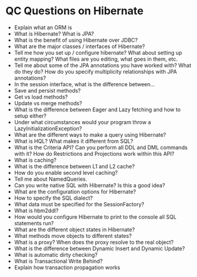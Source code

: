 # QC Questions on Hibernate

- Explain what an ORM is 
 - What is Hibernate? What is JPA? 
 - What is the benefit of using Hibernate over JDBC? 
 - What are the major classes / interfaces of Hibernate? 
 - Tell me how you set up / configure hibernate? What about setting up entity mapping? What files are you editing, what goes in them, etc. 
 - Tell me about some of the JPA annotations you have worked with? What do they do? How do you specify multiplicity relationships with JPA annotations? 
 - In the session interface, what is the difference between... 
 - Save and persist methods? 
 - Get vs load methods? 
 - Update vs merge methods? 
 - What is the difference between Eager and Lazy fetching and how to setup either? 
 - Under what circumstances would your program throw a LazyInitializationException? 
 - What are the different ways to make a query using Hibernate? 
 - What is HQL? What makes it different from SQL? 
 - What is the Criteria API? Can you perform all DDL and DML commands with it? How do Restrictions and Projections work within this API? 
 - What is caching? 
 - What is the difference between L1 and L2 cache? 
 - How do you enable second level caching? 
 - Tell me about NamedQueries. 
 - Can you write native SQL with Hibernate? Is this a good idea? 
 - What are the configuration options for Hibernate? 
 - How to specify the SQL dialect? 
 - What data must be specified for the SessionFactory? 
 - What is hbm2ddl? 
 - How would you configure Hibernate to print to the console all SQL statements run? 
 - What are the different object states in Hibernate?  
 - What methods move objects to different states? 
 - What is a proxy? When does the proxy resolve to the real object? 
 - What is the difference between Dynamic Insert and Dynamic Update? 
 - What is automatic dirty checking? 
 - What is Transactional Write Behind? 
 - Explain how transaction propagation works 
